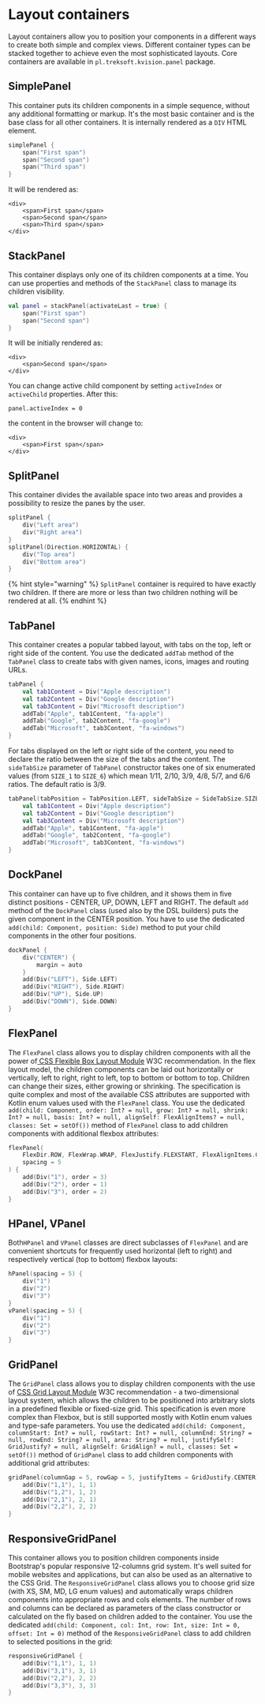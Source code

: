 # Layout containers

Layout containers allow you to position your components in a different ways to create both simple and complex views. Different container types can be stacked together to achieve even the most sophisticated layouts. Core containers are available in `pl.treksoft.kvision.panel` package.

## SimplePanel

This container puts its children components in a simple sequence, without any additional formatting or markup. It's the most basic container and is the base class for all other containers. It is internally rendered as a `DIV` HTML element.

```kotlin
simplePanel {
    span("First span")
    span("Second span")
    span("Third span")
}
```

It will be rendered as:

```markup
<div>
    <span>First span</span>
    <span>Second span</span>
    <span>Third span</span>
</div>
```

## StackPanel

This container displays only one of its children components at a time. You can use properties and methods of the `StackPanel` class to manage its children visibility.

```kotlin
val panel = stackPanel(activateLast = true) {
    span("First span")
    span("Second span")
}
```

It will be initially rendered as:

```markup
<div>
    <span>Second span</span>
</div>
```

You can change active child component by setting `activeIndex` or `activeChild` properties. After this:

```text
panel.activeIndex = 0
```

the content in the browser will change to:

```markup
<div>
    <span>First span</span>
</div>
```

## SplitPanel

This container divides the available space into two areas and provides a possibility to resize the panes by the user.

```kotlin
splitPanel {
    div("Left area")
    div("Right area")
}
splitPanel(Direction.HORIZONTAL) {
    div("Top area")
    div("Bottom area")
}
```

{% hint style="warning" %}
`SplitPanel` container is required to have exactly two children. If there are more or less than two children nothing will be rendered at all.
{% endhint %}

## TabPanel

This container creates a popular tabbed layout, with tabs on the top, left or right side of the content. You use the dedicated `addTab` method of the `TabPanel` class to create tabs with given names, icons, images and routing URLs.

```kotlin
tabPanel {
    val tab1Content = Div("Apple description")
    val tab2Content = Div("Google description")
    val tab3Content = Div("Microsoft description")
    addTab("Apple", tab1Content, "fa-apple")
    addTab("Google", tab2Content, "fa-google")
    addTab("Microsoft", tab3Content, "fa-windows")
}
```

For tabs displayed on the left or right side of the content, you need to declare the ratio between the size of the tabs and the content. The `sideTabSize` parameter of `TabPanel` constructor takes one of six enumerated values \(from `SIZE_1` to `SIZE_6`\) which mean 1/11, 2/10, 3/9, 4/8, 5/7, and 6/6 ratios. The default ratio is 3/9.

```kotlin
tabPanel(tabPosition = TabPosition.LEFT, sideTabSize = SideTabSize.SIZE_2) {
    val tab1Content = Div("Apple description")
    val tab2Content = Div("Google description")
    val tab3Content = Div("Microsoft description")
    addTab("Apple", tab1Content, "fa-apple")
    addTab("Google", tab2Content, "fa-google")
    addTab("Microsoft", tab3Content, "fa-windows")
}
```

## DockPanel

This container can have up to five children, and it shows them in five distinct positions - CENTER, UP, DOWN, LEFT and RIGHT. The default `add` method of the `DockPanel` class \(used also by the DSL builders\) puts the given component in the CENTER position. You have to use the dedicated `add(child: Component, position: Side)` method to put your child components in the other four positions.

```kotlin
dockPanel {
    div("CENTER") {
        margin = auto
    }
    add(Div("LEFT"), Side.LEFT)
    add(Div("RIGHT"), Side.RIGHT)
    add(Div("UP"), Side.UP)
    add(Div("DOWN"), Side.DOWN)
}
```

## FlexPanel

The `FlexPanel` class allows you to display children components with all the power of[ CSS Flexible Box Layout Module](https://www.w3.org/TR/css-flexbox/) W3C recommendation. In the flex layout model, the children components can be laid out horizontally or vertically, left to right, right to left, top to bottom or bottom to top. Children can change their sizes, either growing or shrinking. The specification is quite complex and most of the available CSS attributes are supported with Kotlin enum values used with the `FlexPanel` class. You use the dedicated `add(child: Component, order: Int? = null, grow: Int? = null, shrink: Int? = null, basis: Int? = null, alignSelf: FlexAlignItems? = null, classes: Set = setOf())` method of `FlexPanel` class to add children components with additional flexbox attributes:

```kotlin
flexPanel(
    FlexDir.ROW, FlexWrap.WRAP, FlexJustify.FLEXSTART, FlexAlignItems.CENTER,
    spacing = 5
) {
    add(Div("1"), order = 3)
    add(Div("2"), order = 1)
    add(Div("3"), order = 2)
}
```

## HPanel, VPanel

Both`HPanel` and `VPanel` classes are direct subclasses of `FlexPanel` and are convenient shortcuts for frequently used horizontal \(left to right\) and respectively vertical \(top to bottom\) flexbox layouts:

```kotlin
hPanel(spacing = 5) {
    div("1")
    div("2")
    div("3")
}
vPanel(spacing = 5) {
    div("1")
    div("2")
    div("3")
}
```

## GridPanel

The `GridPanel` class allows you to display children components with the use of [CSS Grid Layout Module](https://www.w3.org/TR/css-grid/) W3C recommendation - a two-dimensional layout system, which allows the children to be positioned into arbitrary slots in a predefined flexible or fixed-size grid. This specification is even more complex than Flexbox, but is still supported mostly with Kotlin enum values and type-safe parameters. You use the dedicated `add(child: Component, columnStart: Int? = null, rowStart: Int? = null, columnEnd: String? = null, rowEnd: String? = null, area: String? = null, justifySelf: GridJustify? = null, alignSelf: GridAlign? = null, classes: Set = setOf())` method of `GridPanel` class to add children components with additional grid attributes:

```kotlin
gridPanel(columnGap = 5, rowGap = 5, justifyItems = GridJustify.CENTER) {
    add(Div("1,1"), 1, 1)
    add(Div("1,2"), 1, 2)
    add(Div("2,1"), 2, 1)
    add(Div("2,2"), 2, 2)
}
```

## ResponsiveGridPanel

This container allows you to position children components inside Bootstrap's popular responsive 12-columns grid system. It's well suited for mobile websites and applications, but can also be used as an alternative to the CSS Grid. The `ResponsiveGridPanel` class allows you to choose grid size \(with XS, SM, MD, LG enum values\) and automatically wraps children components into appropriate rows and cols elements. The number of rows and columns can be declared as parameters of the class constructor or calculated on the fly based on children added to the container. You use the dedicated `add(child: Component, col: Int, row: Int, size: Int = 0, offset: Int = 0)` method of the `ResponsiveGridPanel` class to add children to selected positions in the grid:

```kotlin
responsiveGridPanel {
    add(Div("1,1"), 1, 1)
    add(Div("3,1"), 3, 1)
    add(Div("2,2"), 2, 2)
    add(Div("3,3"), 3, 3)
}
```

